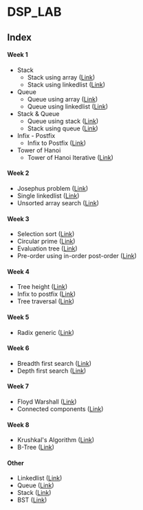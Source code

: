 # DSP_LAB

## Index

#### Week 1
* Stack
    - Stack using array ([Link](https://github.com/scodebox/DSP_LAB/blob/main/week_1/stack/stack_with_array.c))
    - Stack using linkedlist ([Link](https://github.com/scodebox/DSP_LAB/blob/main/week_1/stack/stack_with_linkedlist.c))
* Queue
    - Queue using array ([Link](https://github.com/scodebox/DSP_LAB/blob/main/week_1/queue/queue_with_array.c))
    - Queue using linkedlist ([Link](https://github.com/scodebox/DSP_LAB/blob/main/week_1/queue/queue_with_linkedlist.c))
* Stack & Queue
    - Queue using stack ([Link](https://github.com/scodebox/DSP_LAB/blob/main/week_1/stk_with_q-q_with_stk/queue_using_stack.c))
    - Stack using queue ([Link](https://github.com/scodebox/DSP_LAB/blob/main/week_1/stk_with_q-q_with_stk/stack_using_queue.c))
* Infix - Postfix
    - Infix to Postfix ([Link](https://github.com/scodebox/DSP_LAB/blob/main/week_1/infix_postfix_eval/infix_to_postfix.c))
* Tower of Hanoi
    - Tower of Hanoi Iterative ([Link](https://github.com/scodebox/DSP_LAB/blob/main/week_1/toi/tower_of_hanoi_iterative.c))

#### Week 2
* Josephus problem ([Link](https://github.com/scodebox/DSP_LAB/blob/main/week_2/josephus.c))
* Single linkedlist ([Link](https://github.com/scodebox/DSP_LAB/blob/main/week_2/single_linked_list.c))
* Unsorted array search ([Link](https://github.com/scodebox/DSP_LAB/blob/main/week_2/unsorted_array_search.c))

#### Week 3
* Selection sort ([Link](https://github.com/scodebox/DSP_LAB/blob/main/week_3/selection_sort.c))
* Circular prime ([Link](https://github.com/scodebox/DSP_LAB/blob/main/week_3/circular_prime.c))
* Evaluation tree ([Link](https://github.com/scodebox/DSP_LAB/blob/main/week_3/evaluation_tree.c))
* Pre-order using in-order post-order ([Link](https://github.com/scodebox/DSP_LAB/blob/main/week_3/preorder_using_inorder_postorder.c))

#### Week 4
* Tree height ([Link](https://github.com/scodebox/DSP_LAB/blob/main/week_4/tree_height.c))
* Infix to postfix ([Link](https://github.com/scodebox/DSP_LAB/blob/main/week_4/infix_to_postfix.c))
* Tree traversal ([Link](https://github.com/scodebox/DSP_LAB/blob/main/week_4/tree_traversal.c))
#### Week 5
* Radix generic ([Link](https://github.com/scodebox/DSP_LAB/blob/main/week_5/radix_sort_generic_doubly_linkedlist.c))
#### Week 6
* Breadth first search ([Link](https://github.com/scodebox/DSP_LAB/blob/main/week_6/breadth_first_search.c))
* Depth first search ([Link](https://github.com/scodebox/DSP_LAB/blob/main/week_6/depth_first_search.c))
#### Week 7
* Floyd Warshall ([Link](https://github.com/scodebox/DSP_LAB/blob/main/week_7/floyd_warshall.c))
* Connected components ([Link](https://github.com/scodebox/DSP_LAB/blob/main/week_7/connected_components.c))
#### Week 8
* Krushkal's Algorithm ([Link](https://github.com/scodebox/DSP_LAB/blob/main/week_8/kruskal.c))
* B-Tree ([Link](https://github.com/scodebox/DSP_LAB/blob/main/week_8/b-tree.c))

#### Other
* Linkedlist ([Link](https://github.com/scodebox/DSP_LAB/blob/main/other/Linkedlist))
* Queue ([Link](https://github.com/scodebox/DSP_LAB/blob/main/other/Queue))
* Stack ([Link](https://github.com/scodebox/DSP_LAB/blob/main/other/Stack))
* BST ([Link](https://github.com/scodebox/DSP_LAB/blob/main/other/BST.c))